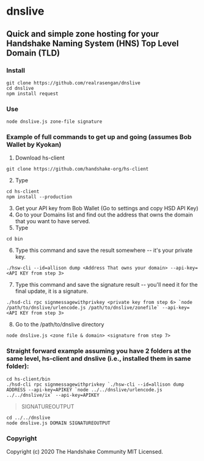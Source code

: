# dnslive
## Quick and simple zone hosting for your Handshake Naming System (HNS) Top Level Domain (TLD)

### Install
```
git clone https://github.com/realrasengan/dnslive
cd dnslive
npm install request
```

### Use
```
node dnslive.js zone-file signature
```

### Example of full commands to get up and going (assumes Bob Wallet by Kyokan)
1. Download hs-client
```
git clone https://github.com/handshake-org/hs-client
```
2. Type
```
cd hs-client
npm install --production
```
3. Get your API key from Bob Wallet (Go to settings and copy HSD API Key)
4. Go to your Domains list and find out the address that owns the domain that you want to have served.
5. Type
```
cd bin
```
6. Type this command and save the result somewhere -- it's your private key.
```
./hsw-cli --id=allison dump <Address That owns your domain> --api-key=<API KEY from step 3>
```
7. Type this command and save the signature result -- you'll need it for the final update, it is a signature.
```
./hsd-cli rpc signmessagewithprivkey <private key from step 6> `node /path/to/dnslive/urlencode.js /path/to/dnslive/zonefile` --api-key=<API KEY from step 3>
```
8. Go to the /path/to/dnslive directory
```
node dnslive.js <zone file & domain> <signature from step 7>
```
### Straight forward example assuming you have 2 folders at the same level, hs-client and dnslive (i.e., installed them in same folder):
```
cd hs-client/bin
./hsd-cli rpc signmessagewithprivkey `./hsw-cli --id=allison dump ADDRESS --api-key=APIKEY `node ../../dnslive/urlencode.js ../../dnslive/ix` --api-key=APIKEY
```
> SIGNATUREOUTPUT
```
cd ../../dnslive
node dnslive.js DOMAIN SIGNATUREOUTPUT
```

### Copyright
Copyright (c) 2020 The Handshake Community
MIT Licensed.

